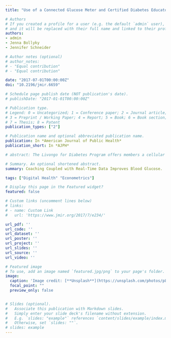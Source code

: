```yaml
---
title: "Use of a Connected Glucose Meter and Certified Diabetes Educator Coaching to Decrease the Likelihood of Abnormal Blood Glucose Excursions: The Livongo for Diabetes Program"

# Authors
# If you created a profile for a user (e.g. the default `admin` user), write the username (folder name) here 
# and it will be replaced with their full name and linked to their profile.
authors:
- admin
- Jenna Bollyky
- Jennifer Schneider

# Author notes (optional)
# author_notes:
# - "Equal contribution"
# - "Equal contribution"

date: "2017-07-01T00:00:00Z"
doi: "10.2196/jmir.6659"

# Schedule page publish date (NOT publication's date).
# publishDate: "2017-01-01T00:00:00Z"

# Publication type.
# Legend: 0 = Uncategorized; 1 = Conference paper; 2 = Journal article;
# 3 = Preprint / Working Paper; 4 = Report; 5 = Book; 6 = Book section;
# 7 = Thesis; 8 = Patent
publication_types: ["2"]

# Publication name and optional abbreviated publication name.
publication: In *American Journal of Public Health*
publication_short: In *AJPH*

# abstract: The Livongo for Diabetes Program offers members a cellular technology enabled, two-way messaging device that measures blood glucose (BG), centrally stores the glucose data, and delivers messages back to the individual in real time, unlimited BG test strips, and access to a diabetes coaching team for questions, goal setting, and automated support for abnormal glucose excursions. The program is sponsored by at risk self-insured employers, health plans and provider organizations where it is free to members with diabetes or it is available directly to the person with diabetes where they cover the cost. The objective of our study was to evaluate BG data from 4544 individuals with diabetes who were enrolled in the Livongo program from October 2014 through December 2015. Members used the Livongo glucose meter to measure their BG levels an average of 1.8 times per day. We estimated the probability of having a day with a BG reading outside of the normal range in months 2 to 12 compared with month 1 of the program, using individual fixed effects to control for individual characteristics. Livongo members experienced an average 18.4% decrease in the likelihood of having a day with hypoglycemia and an average 16.4% decrease in hyperglycemia in months 2 to 12 compared with month 1 as the baseline. The biggest impact was seen on hyperglycemia for nonusers of insulin. We do not know all of the contributing factors such as medication or other treatment changes during the study period. These findings suggest that access to a connected glucose meter and certified diabetes educator coaching is associated with a decrease in the likelihood of abnormal glucose excursions, which can lead to diabetes-related health care savings.

# Summary. An optional shortened abstract.
summary: Coaching Coupled with Real-Time Data Improves Blood Glucose.

tags: ["Digital Health" "Econometrics"]

# Display this page in the Featured widget?
featured: false

# Custom links (uncomment lines below)
# links:
# - name: Custom Link
#   url: 'https://www.jmir.org/2017/7/e234/'

url_pdf: ''
url_code: ''
url_dataset: ''
url_poster: ''
url_project: ''
url_slides: ''
url_source: ''
url_video: ''

# Featured image
# To use, add an image named `featured.jpg/png` to your page's folder. 
image:
  caption: 'Image credit: [**Unsplash**](https://unsplash.com/photos/pLCdAaMFLTE)'
  focal_point: ""
  preview_only: false


# Slides (optional).
#   Associate this publication with Markdown slides.
#   Simply enter your slide deck's filename without extension.
#   E.g. `slides: "example"` references `content/slides/example/index.md`.
#   Otherwise, set `slides: ""`.
# slides: example
---
```


